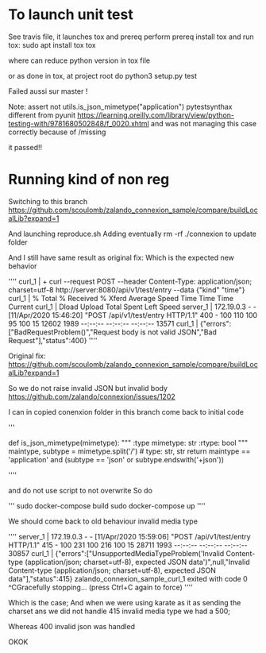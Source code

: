# To launch unit test

See travis file, it launches tox and prereq
perform prereq
install tox and run tox:
sudo apt install tox
tox

where can reduce python version in tox file

or as done in tox, at project root do
python3 setup.py test

Failed aussi sur master !


Note:
assert not utils.is_json_mimetype("application")
pytestsynthax different from pyunit
https://learning.oreilly.com/library/view/python-testing-with/9781680502848/f_0020.xhtml
and was not managing this case correctly because of /missing

it passed!!

# Running kind of non reg

Switching to this branch
https://github.com/scoulomb/zalando_connexion_sample/compare/buildLocalLib?expand=1


And launching reproduce.sh
Adding eventually rm -rf ./connexion to update folder

And I still have same result as original fix:
Which is the expected new behavior

''''
curl_1    | + curl --request POST --header Content-Type: application/json; charset=utf-8 http://server:8080/api/v1/test/entry --data {"kind" "time"}
curl_1    |   % Total    % Received % Xferd  Average Speed   Time    Time     Time  Current
curl_1    |                                  Dload  Upload   Total   Spent    Left  Speed
server_1  | 172.19.0.3 - - [11/Apr/2020 15:46:20] "POST /api/v1/test/entry HTTP/1.1" 400 -
100   110  100    95  100    15  12602   1989 --:--:-- --:--:-- --:--:-- 13571
curl_1    | {"errors":["BadRequestProblem()","Request body is not valid JSON","Bad Request"],"status":400}
''''

Original fix: https://github.com/scoulomb/zalando_connexion_sample/compare/buildLocalLib?expand=1

So we do not raise invalid JSON
but invalid body
https://github.com/zalando/connexion/issues/1202

I can in copied conenxion folder in this branch come back to initial code

'''

def is_json_mimetype(mimetype):
    """
    :type mimetype: str
    :rtype: bool
    """
    maintype, subtype = mimetype.split('/')  # type: str, str
    return maintype == 'application' and (subtype == 'json' or subtype.endswith('+json'))

''''

and do not use script to not overwrite
So do

'''
sudo docker-compose build
sudo docker-compose up
''''

We should come back to old behaviour invalid media type

''''
server_1  | 172.19.0.3 - - [11/Apr/2020 15:59:06] "POST /api/v1/test/entry HTTP/1.1" 415 -
100   231  100   216  100    15  28711   1993 --:--:-- --:--:-- --:--:-- 30857
curl_1    | {"errors":["UnsupportedMediaTypeProblem('Invalid Content-type (application/json; charset=utf-8), expected JSON data')",null,"Invalid Content-type (application/json; charset=utf-8), expected JSON data"],"status":415}
zalando_connexion_sample_curl_1 exited with code 0
^CGracefully stopping... (press Ctrl+C again to force)
''''

Which is the case;
And when we were using karate as it as sending the charset ans we
did not handle 415 invalid media type we had a 500;

Whereas 400 invalid json was handled

OKOK